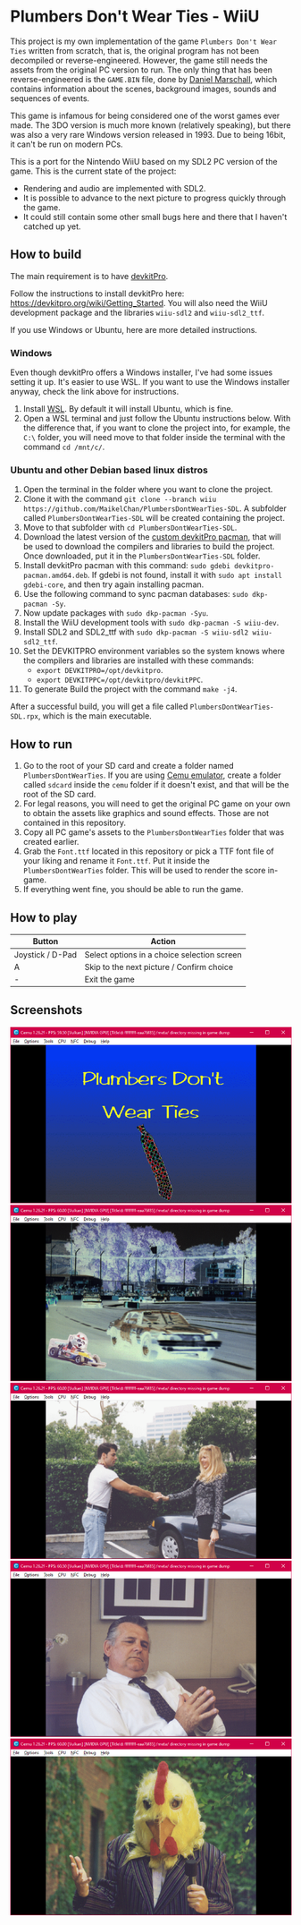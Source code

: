# Plumbers Don't Wear Ties - WiiU

This project is my own implementation of the game `Plumbers Don't Wear Ties` written from scratch, that is, the original program has not been decompiled or reverse-engineered. However, the game still needs the assets from the original PC version to run. The only thing that has been reverse-engineered is the `GAME.BIN` file, done by [Daniel Marschall](https://misc.daniel-marschall.de/spiele/plumbers/?page=pc_gamebin), which contains information about the scenes, background images, sounds and sequences of events.

This game is infamous for being considered one of the worst games ever made. The 3DO version is much more known (relatively speaking), but there was also a very rare Windows version released in 1993. Due to being 16bit, it can't be run on modern PCs.

This is a port for the Nintendo WiiU based on my SDL2 PC version of the game. This is the current state of the project:

- Rendering and audio are implemented with SDL2.
- It is possible to advance to the next picture to progress quickly through the game.
- It could still contain some other small bugs here and there that I haven't catched up yet.

## How to build

The main requirement is to have [devkitPro](https://devkitpro.org).

Follow the instructions to install devkitPro here: https://devkitpro.org/wiki/Getting_Started.
You will also need the WiiU development package and the libraries `wiiu-sdl2` and `wiiu-sdl2_ttf`.

If you use Windows or Ubuntu, here are more detailed instructions.

### Windows

Even though devkitPro offers a Windows installer, I've had some issues setting it up. It's easier to use WSL. If you want to use the Windows installer anyway, check the link above for instructions.

1. Install [WSL](https://docs.microsoft.com/en-us/windows/wsl/install). By default it will install Ubuntu, which is fine.
2. Open a WSL terminal and just follow the Ubuntu instructions below. With the difference that, if you want to clone the project into, for example, the `C:\` folder, you will need move to that folder inside the terminal with the command `cd /mnt/c/`.

### Ubuntu and other Debian based linux distros

1. Open the terminal in the folder where you want to clone the project.
2. Clone it with the command `git clone --branch wiiu https://github.com/MaikelChan/PlumbersDontWearTies-SDL`. A subfolder called `PlumbersDontWearTies-SDL` will be created containing the project.
3. Move to that subfolder with `cd PlumbersDontWearTies-SDL`.
4. Download the latest version of the [custom devkitPro pacman](https://github.com/devkitPro/pacman/releases/tag/v1.0.2), that will be used to download the compilers and libraries to build the project. Once downloaded, put it in the `PlumbersDontWearTies-SDL` folder.
5. Install devkitPro pacman with this command: `sudo gdebi devkitpro-pacman.amd64.deb`. If gdebi is not found, install it with `sudo apt install gdebi-core`, and then try again installing pacman.
6. Use the following command to sync pacman databases: `sudo dkp-pacman -Sy`.
7. Now update packages with `sudo dkp-pacman -Syu`.
8. Install the WiiU development tools with `sudo dkp-pacman -S wiiu-dev`.
9. Install SDL2 and SDL2_ttf with `sudo dkp-pacman -S wiiu-sdl2 wiiu-sdl2_ttf`.
10. Set the DEVKITPRO environment variables so the system knows where the compilers and libraries are installed with these commands:
    - `export DEVKITPRO=/opt/devkitpro`.
    - `export DEVKITPPC=/opt/devkitpro/devkitPPC`.
11. To generate Build the project with the command `make -j4`.

After a successful build, you will get a file called `PlumbersDontWearTies-SDL.rpx`, which is the main executable.

## How to run

1. Go to the root of your SD card and create a folder named `PlumbersDontWearTies`. If you are using [Cemu emulator](https://cemu.info/#download), create a folder called `sdcard` inside the `cemu` folder if it doesn't exist, and that will be the root of the SD card.
2. For legal reasons, you will need to get the original PC game on your own to obtain the assets like graphics and sound effects. Those are not contained in this repository.
3. Copy all PC game's assets to the `PlumbersDontWearTies` folder that was created earlier.
4. Grab the `Font.ttf` located in this repository or pick a TTF font file of your liking and rename it `Font.ttf`. Put it inside the `PlumbersDontWearTies` folder. This will be used to render the score in-game.
5. If everything went fine, you should be able to run the game.

## How to play

| Button           | Action                                      |
|------------------|---------------------------------------------|
| Joystick / D-Pad | Select options in a choice selection screen |
| A                | Skip to the next picture / Confirm choice   |
| -                | Exit the game                               |

## Screenshots

<p align="center">
  <img title="Plumbers Don't Wear Ties screenshot" src="/screenshot00.png">
  <img title="Plumbers Don't Wear Ties screenshot" src="/screenshot01.png">
  <img title="Plumbers Don't Wear Ties screenshot" src="/screenshot02.png">
  <img title="Plumbers Don't Wear Ties screenshot" src="/screenshot03.png">
  <img title="Plumbers Don't Wear Ties screenshot" src="/screenshot04.png">
</p>
